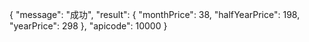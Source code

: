 
{
    "message": "成功",
    "result": {
        "monthPrice": 38,
        "halfYearPrice": 198,
        "yearPrice": 298
    },
    "apicode": 10000
}
